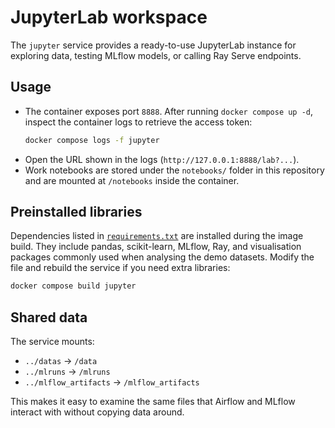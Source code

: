# JupyterLab workspace

The `jupyter` service provides a ready-to-use JupyterLab instance for exploring data, testing MLflow models, or calling Ray Serve endpoints.

## Usage

- The container exposes port `8888`.  After running `docker compose up -d`, inspect the container logs to retrieve the access token:
  ```bash
  docker compose logs -f jupyter
  ```
- Open the URL shown in the logs (`http://127.0.0.1:8888/lab?...`).
- Work notebooks are stored under the `notebooks/` folder in this repository and are mounted at `/notebooks` inside the container.

## Preinstalled libraries

Dependencies listed in [`requirements.txt`](./requirements.txt) are installed during the image build.  They include pandas, scikit-learn, MLflow, Ray, and visualisation packages commonly used when analysing the demo datasets.  Modify the file and rebuild the service if you need extra libraries:

```bash
docker compose build jupyter
```

## Shared data

The service mounts:

- `../datas` → `/data`
- `../mlruns` → `/mlruns`
- `../mlflow_artifacts` → `/mlflow_artifacts`

This makes it easy to examine the same files that Airflow and MLflow interact with without copying data around.
